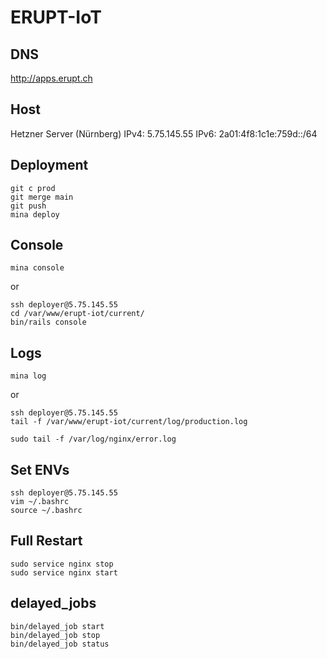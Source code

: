 # ERUPT-IoT

## DNS

http://apps.erupt.ch

## Host

Hetzner Server (Nürnberg)
IPv4: 5.75.145.55
IPv6: 2a01:4f8:1c1e:759d::/64

## Deployment

```
git c prod
git merge main
git push
mina deploy
```

## Console

```
mina console
```
or
```
ssh deployer@5.75.145.55
cd /var/www/erupt-iot/current/
bin/rails console
```

## Logs

```
mina log
```
or
```
ssh deployer@5.75.145.55
tail -f /var/www/erupt-iot/current/log/production.log
```

```
sudo tail -f /var/log/nginx/error.log
```


## Set ENVs

```
ssh deployer@5.75.145.55
vim ~/.bashrc
source ~/.bashrc
```

## Full Restart

```
sudo service nginx stop
sudo service nginx start
```

## delayed_jobs

```
bin/delayed_job start
bin/delayed_job stop
bin/delayed_job status
```
